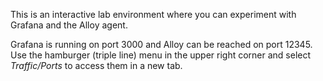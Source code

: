 This is an interactive lab environment where you can experiment with Grafana and the Alloy agent.

Grafana is running on port 3000 and Alloy can be reached on port 12345. Use the hamburger (triple line) menu in the upper right corner and select *Traffic/Ports* to access them in a new tab.